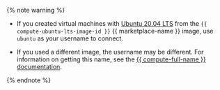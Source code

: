 {% note warning %}

* If you created virtual machines with [Ubuntu 20.04 LTS](/marketplace/products/yc/ubuntu-20-04-lts) from the `{{ compute-ubuntu-lts-image-id }}` {{ marketplace-name }} image, use `ubuntu` as your username to connect.


* If you used a different image, the username may be different. For information on getting this name, see the [{{ compute-full-name }} documentation](../../../compute/concepts/vm-metadata.md#keys-processed-in-public-images).


{% endnote %}